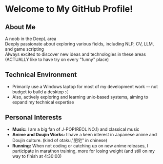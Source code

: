 # Welcome to My GitHub Profile!

## About Me

A noob in the DeepL area  
Deeply passionate about exploring various fields, including NLP, CV, LLM, and game scripting  
Always excited to discover new ideas and technologies in these areas (ACTUALLY like to have try on every "funny" place)

## Technical Environment

- Primarily use a Windows laptop for most of my development work -- not budget to build a desktop :(  
- Also, actively exploring and learning unix-based systems, aiming to expand my technical expertise

## Personal Interests

- **Music:** I am a big fan of J-POP(REOL NO.1) and classical music
- **Anime and Doujin Works:** I have a keen interest in Japanese anime and Doujin culture.  (kind of otaku,"肥宅" in chinese)
- **Running:** When not coding or catching up on new anime releases, I participate in marathon training, more for losing weight (and still on my way to finish at 4:30:00)

<!--
**NeXX-N/NeXX-N** is a ✨ _special_ ✨ repository because its `README.md` (this file) appears on your GitHub profile.

Here are some ideas to get you started:

- 🔭 I’m currently working on ...
- 🌱 I’m currently learning ...
- 👯 I’m looking to collaborate on ...
- 🤔 I’m looking for help with ...
- 💬 Ask me about ...
- 📫 How to reach me: ...
- 😄 Pronouns: ...
- ⚡ Fun fact: ...
-->
